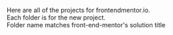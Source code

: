 Here are all of the projects for frontendmentor.io.<br>
Each folder is for the new project. <br>
Folder name matches front-end-mentor's solution title

